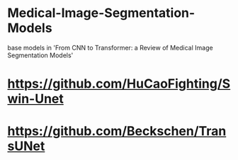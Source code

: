 # Medical-Image-Segmentation-Models
base models in 'From CNN to Transformer: a Review of Medical Image Segmentation Models'
# https://github.com/HuCaoFighting/Swin-Unet
# https://github.com/Beckschen/TransUNet
